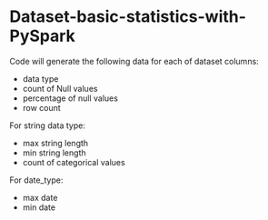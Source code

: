 # Dataset-basic-statistics-with-PySpark

Code will generate the following data for each of dataset columns:
- data type
- count of Null values
- percentage of null values
- row count

For string data type:
- max string length
- min string length
- count of categorical values

For date_type:
- max date
- min date
